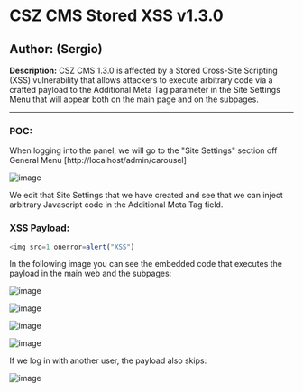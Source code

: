 # CSZ CMS Stored XSS v1.3.0

## Author: (Sergio)

**Description:** CSZ CMS 1.3.0 is affected by a Stored Cross-Site Scripting (XSS) vulnerability that allows attackers to execute arbitrary code via a crafted payload to the Additional Meta Tag parameter in the Site Settings Menu that will appear both on the main page and on the subpages. 

---

### POC:


When logging into the panel, we will go to the "Site Settings" section off General Menu [http://localhost/admin/carousel]

![image](https://github.com/sromanhu/CSZ-CMS-Stored-XSS---Site-Settings/assets/87250597/a22eef46-7ec1-4810-b59b-ce5b3807e398)




We edit that Site Settings that we have created and see that we can inject arbitrary Javascript code in the Additional Meta Tag field.


### XSS Payload:

```js
<img src=1 onerror=alert("XSS")
```


In the following image you can see the embedded code that executes the payload in the main web and the subpages:

![image](https://github.com/sromanhu/CSZ-CMS-Stored-XSS---Site-Settings/assets/87250597/caf39bb0-2216-43b6-aa61-2be8b2005a36)

![image](https://github.com/sromanhu/CSZ-CMS-Stored-XSS---Site-Settings/assets/87250597/40d0bea2-fee0-4c18-b297-e2f2d57ba800)

![image](https://github.com/sromanhu/CSZ-CMS-Stored-XSS---Site-Settings/assets/87250597/bf2f5520-b0ce-49ec-9a27-56715c0e5c96)

![image](https://github.com/sromanhu/CSZ-CMS-Stored-XSS---Site-Settings/assets/87250597/2c39cc59-0ea3-4fbb-aee0-392f7252135f)

If we log in with another user, the payload also skips:

![image](https://github.com/sromanhu/CSZ-CMS-Stored-XSS---Site-Settings/assets/87250597/e93bfae1-797f-4094-afb8-f340917e98e8)


</br>
